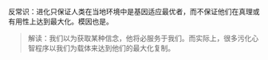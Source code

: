 反常识：进化只保证人类在当地环境中是基因适应最优者，而不保证他们在真理或有用性上达到最大化。模因也是。

>解读：我们以为获取某种信念，他将必服务于我们。而实际上，很多污化心智程序以我们为载体来达到他们的最大化复制。